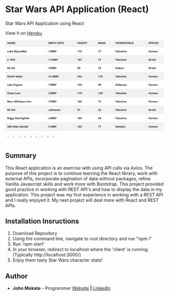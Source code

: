 # Star Wars API Application (React)

Star Wars API Application using React

View it on [Heroku](https://mokate-starwars-api.herokuapp.com/)

![img of project](https://github.com/jmokate/starwars-api/blob/master/starwarsapi.PNG)

## Summary

This React application is an exercise with using API calls via Axios. The purpose of this project is to continue learning the React library, work with external APIs, incorporate pagination of data without packages, refine Vanilla Javascript skills and work more with Bootstrap. This project provided good practice in working with REST API's and how to display the data in my application. This project was my first experience in working with a REST API and I really enjoyed it. My next project will deal more with React and REST APIs.

## Installation Insructions

1. Download Repository
2. Using the command line, navigate to root directory and run "npm i"
3. Run 'npm start'
4. In your browser, redirect to localhost where the 'client' is running. (Typically http://localhost:3000/)
5. Enjoy them tasty Star Wars character stats!

## Author

- **John Mokate** - Programmer [Website](https://mokate.tumblr.com) **|** [LinkedIn](https://www.linkedin.com/in/mokate/)
